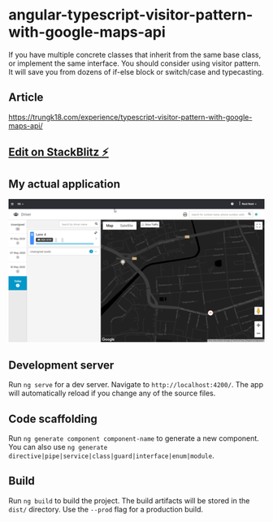 # angular-typescript-visitor-pattern-with-google-maps-api

If you have multiple concrete classes that inherit from the same base class, or implement the same interface. You should consider using visitor pattern. It will save you from dozens of if-else block or switch/case and typecasting.

## Article

https://trungk18.com/experience/typescript-visitor-pattern-with-google-maps-api/

## [Edit on StackBlitz ⚡️](https://stackblitz.com/edit/angular-typescript-visitor-pattern-with-google-maps-api)

## My actual application

![Using Visitor design pattern with Typescript](https://github.com/trungk18/trungk18.github.io/raw/master/img/blog/angular-typescript-visitor-pattern-with-google-maps-api-01.gif)

## Development server

Run `ng serve` for a dev server. Navigate to `http://localhost:4200/`. The app will automatically reload if you change any of the source files.

## Code scaffolding

Run `ng generate component component-name` to generate a new component. You can also use `ng generate directive|pipe|service|class|guard|interface|enum|module`.

## Build

Run `ng build` to build the project. The build artifacts will be stored in the `dist/` directory. Use the `--prod` flag for a production build.